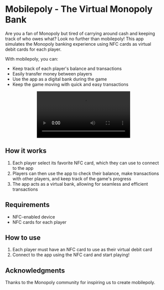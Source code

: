 # Mobilepoly - The Virtual Monopoly Bank

Are you a fan of Monopoly but tired of carrying around cash and keeping track of who owes what? Look no further than mobilepoly! This app simulates the Monopoly banking experience using NFC cards as virtual debit cards for each player. 

With mobilepoly, you can:
- Keep track of each player's balance and transactions
- Easily transfer money between players
- Use the app as a digital bank during the game
- Keep the game moving with quick and easy transactions

<p align="center">
  <video src="https://user-images.githubusercontent.com/71894332/214652171-af0e21cc-8fdd-45c4-85e9-a700c42f0583.mp4"  controls>
  <video src="https://user-images.githubusercontent.com/71894332/214652703-61d19fde-356c-4967-9f9e-ce3ce15aa652.mp4"  controls>
</p>

## How it works
1. Each player select its favorite NFC card, which they can use to connect to the app
2. Players can then use the app to check their balance, make transactions with other players, and keep track of the game's progress
3. The app acts as a virtual bank, allowing for seamless and efficient transactions

## Requirements
- NFC-enabled device
- NFC cards for each player

## How to use
1. Each player must have an NFC card to use as their virtual debit card
3. Connect to the app using the NFC card and start playing!

## Acknowledgments
Thanks to the Monopoly community for inspiring us to create mobilepoly.



